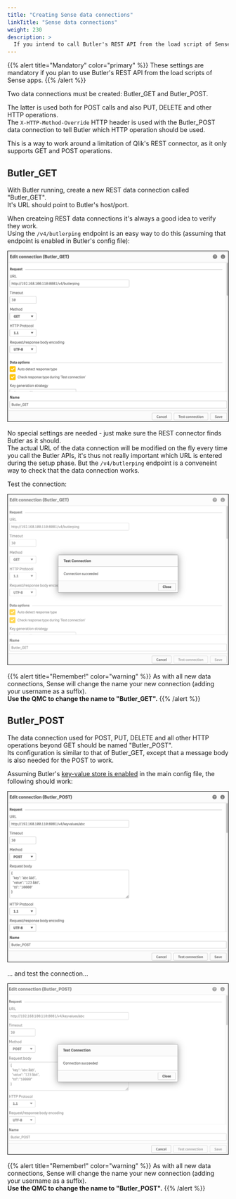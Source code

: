 ```yaml
---
title: "Creating Sense data connections"
linkTitle: "Sense data connections"
weight: 230
description: >
  If you intend to call Butler's REST API from the load script of Sense apps, you must create a couple of data connections first.
---
```


{{% alert title="Mandatory" color="primary" %}}
These settings are mandatory if you plan to use Butler's REST API from the load scripts of Sense apps.
{{% /alert %}}

Two data connections must be created: Butler_GET and Butler_POST.

The latter is used both for POST calls and also PUT, DELETE and other HTTP operations.  
The `X-HTTP-Method-Override` HTTP header is used with the Butler_POST data connection to tell Butler which HTTP operation should be used.

This is a way to work around a limitation of Qlik's REST connector, as it only supports GET and POST operations.

## Butler_GET

With Butler running, create a new REST data connection called "Butler_GET".  
It's URL should point to Butler's host/port.

When createing REST data connections it's always a good idea to verify they work.  
Using the `/v4/butlerping` endpoint is an easy way to do this (assuming that endpoint is enabled in Butler's config file):

![Creating the Butler_GET data connection](butler_get-1.png "Creating the Butler_GET data connection")  

No special settings are needed - just make sure the REST connector finds Butler as it should.  
The actual URL of the data connection will be modified on the fly every time you call the Butler APIs, it's thus not really important which URL is entered during the setup phase. But the `/v4/butlerping` endpoint is a conveneint way to check that the data connection works.

Test the connection:

![Testing the Butler_GET data connection](butler_get-2.png "Testing the Butler_GET data connection")  

{{% alert title="Remember!" color="warning" %}}
As with all new data connections, Sense will change the name your new connection (adding your username as a suffix).  
**Use the QMC to change the name to "Butler_GET".**
{{% /alert %}}

## Butler_POST

The data connection used for POST, PUT, DELETE and all other HTTP operations beyond GET should be named "Butler_POST".  
Its configuration is similar to that of Butler_GET, except that a message body is also needed for the POST to work. 

Assuming Butler's [key-value store is enabled](/docs/getting-started/setup/key-value-store) in the main config file, the following should work:

![Creating the Butler_POST data connection](butler_post-1.png "Creating the Butler_POST data connection")  

... and test the connection...

![Testing the Butler_POST data connection](butler_post-3.png "Testing the Butler_POST data connection")  

{{% alert title="Remember!" color="warning" %}}
As with all new data connections, Sense will change the name your new connection (adding your username as a suffix).  
**Use the QMC to change the name to "Butler_POST".**
{{% /alert %}}
